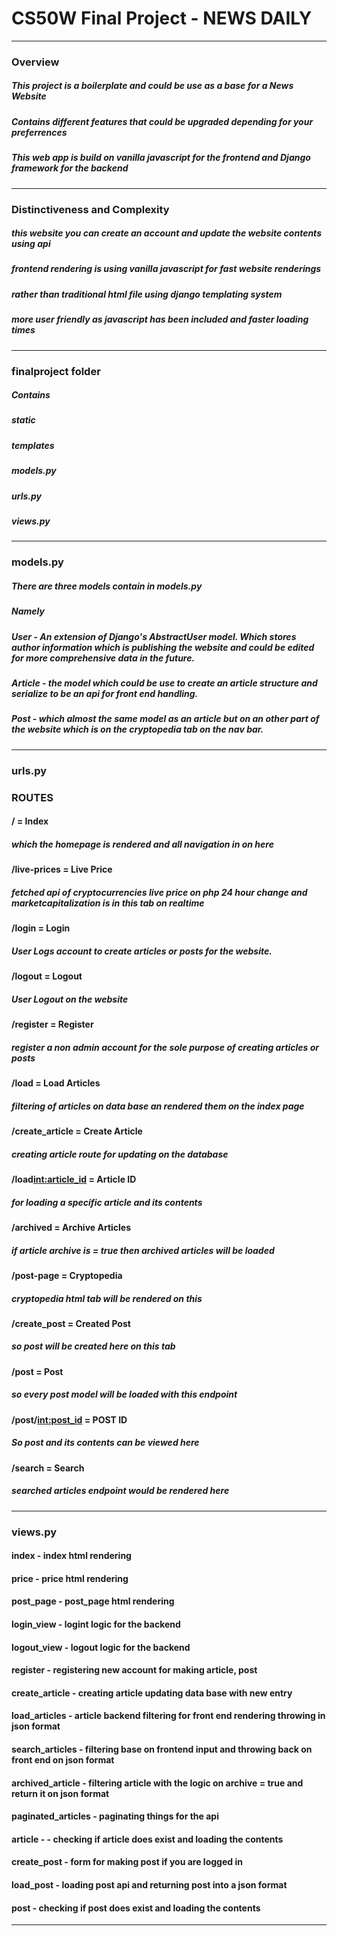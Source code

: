 # CS50W Final Project - NEWS DAILY
***
### Overview
##### This project is a boilerplate and could be use as a base for a News Website
##### Contains different features that could be upgraded depending for your preferrences
##### This web app is build on vanilla javascript for the frontend and Django framework for the backend
***
### Distinctiveness and Complexity
##### this website you can create an account and update the website contents using api
##### frontend rendering is using vanilla javascript for fast website renderings
##### rather than traditional html file using django templating system
##### more user friendly as javascript has been included and faster loading times
***
### finalproject folder
##### Contains 
##### static
##### templates
##### models.py
##### urls.py
##### views.py
***

### models.py
##### There are three models contain in models.py
##### Namely 
##### User - An extension of Django's AbstractUser model. Which stores author information which is publishing the website and could be edited for more comprehensive data in the future.
##### Article - the model which could be use to create an article structure and serialize to be an api for front end handling.
##### Post - which almost the same model as an article but on an other part of the website which is on the cryptopedia tab on the nav bar.
***
### urls.py 
### ROUTES
#### / = Index
##### which the homepage is rendered and all navigation in on here
#### /live-prices = Live Price
##### fetched api of cryptocurrencies live price on php 24 hour change and marketcapitalization is in this tab on realtime
#### /login = Login
##### User Logs account to create articles or posts for the website.
#### /logout = Logout
##### User Logout on the website
#### /register = Register
##### register a non admin account for the sole purpose of creating articles or posts
#### /load = Load Articles
##### filtering of articles on data base an rendered them on the index page
#### /create_article = Create Article
##### creating article route for updating on the database
#### /load<int:article_id> = Article ID
##### for loading a specific article and its contents
#### /archived = Archive Articles
##### if article archive is = true then archived articles will be loaded
#### /post-page = Cryptopedia
##### cryptopedia html tab will be rendered on this
#### /create_post = Created Post
##### so post will be created here on this tab
#### /post = Post
##### so every post model will be loaded with this endpoint
#### /post/<int:post_id> = POST ID
##### So post and its contents can be viewed here
#### /search = Search
##### searched articles endpoint would be rendered here
***
### views.py
#### index - index html rendering
#### price - price html rendering
#### post_page - post_page html rendering
#### login_view - logint logic for the backend
#### logout_view - logout logic for the backend
#### register - registering new account for making article, post 
#### create_article - creating article updating data base with new entry
#### load_articles - article backend filtering for front end rendering throwing in json format 
#### search_articles - filtering base on frontend input and throwing back on front end on json format
#### archived_article - filtering article with the logic on archive = true and return it on json format
#### paginated_articles - paginating things for the api
#### article -  - checking if article does exist and loading the contents
#### create_post - form for making post if you are logged in
#### load_post - loading post api and returning post into a json format
#### post - checking if post does exist and loading the contents
***
